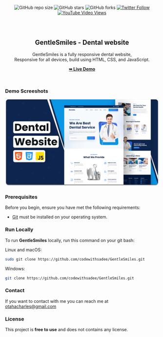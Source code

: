 <div align="center">
  
  ![GitHub repo size](https://img.shields.io/github/repo-size/codewithsadee/GentleSmiles)
  ![GitHub stars](https://img.shields.io/github/stars/codewithsadee/GentleSmiles?style=social)
  ![GitHub forks](https://img.shields.io/github/forks/codewithsadee/GentleSmiles?style=social)
[![Twitter Follow](https://img.shields.io/twitter/follow/codewithsadee_?style=social)](https://twitter.com/intent/follow?screen_name=codewithsadee_)
  [![YouTube Video Views](https://img.shields.io/youtube/views/q0WvF0OVWVg?style=social)](https://youtu.be/q0WvF0OVWVg)

  <br />
  <br />

  <h2 align="center">GentleSmiles - Dental website</h2>

  GentleSmiles is a fully responsive dental website, <br />Responsive for all devices, build using HTML, CSS, and JavaScript.

  <a href="https://codewithsadee.github.io/GentleSmiles/"><strong>➥ Live Demo</strong></a>

</div>

<br />

### Demo Screeshots

![GentleSmiles Desktop Demo](./readme-images/desktop.png "Desktop Demo")

### Prerequisites

Before you begin, ensure you have met the following requirements:

* [Git](https://git-scm.com/downloads "Download Git") must be installed on your operating system.

### Run Locally

To run **GentleSmiles** locally, run this command on your git bash:

Linux and macOS:

```bash
sudo git clone https://github.com/codewithsadee/GentleSmiles.git
```

Windows:

```bash
git clone https://github.com/codewithsadee/GentleSmiles.git
```

### Contact

If you want to contact with me you can reach me at 
otahacharles@gmail.com

### License

This project is **free to use** and does not contains any license.
